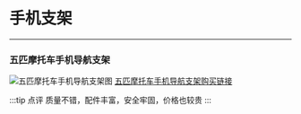 # 手机支架
---

### 五匹摩托车手机导航支架
![五匹摩托车手机导航支架图](https://ae01.alicdn.com/kf/HTB1olp5bjLuK1Rjy0Fh760pdFXax.png)
[五匹摩托车手机导航支架购买链接](https://detail.tmall.com/item.htm?id=537638303844)

:::tip 点评
质量不错，配件丰富，安全牢固，价格也较贵
:::